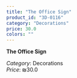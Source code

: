 ```yaml
---
title: "The Office Sign"
product_id: "3D-0116"
category: "Decorations"
price: 30.0
colors: ""
---
```


**The Office Sign**

*Category*: Decorations  
*Price*: ₪30.0

